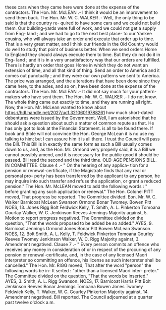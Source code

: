 these cars when they came here were done at the expense of the contractors. The Hon. Mr. McLEAN .- I think it would be an improvement to send them back. The Hon. Mr. W. C. WALKER .- Well, the only thing to be said is that the country re- quired to have some cars and we could not build them. Our building-yards were full of work, and we could not get a supply from Eng- land ; and we had to go to the next best place- to our Yankee cousins, who will always take an order and execute that order up to time. That is a very great matter, and I think our friends in the Old Country would do well to study that point of business better. When we send orders Home to England they should always execute them to time. But they do not do it in Eng- land ; and it is in a very unsatisfactory way that our orders are fulfilled. There is hardly an order that goes Home in which they do not want an extension of time, and all that kind of thing. Send an order to America and it comes out punctually ; and they were our own patterns we sent to America. The price was arranged, and the alterations that have been done since they came here, to the axles, and so on, have been done at the expense of the contractors. The Hon. Mr. McLEAN .- It did not say much for your pattern-makers who have sent them. The Hon. Mr. W. C. WALKER .- I do not know. The whole thing came out exactly to time, and they are running all right. Now, the Hon. Mr. McLean wanted to know about https://hdl.handle.net/2027/uc1.32106019788261 how much short-dated debentures were issued by the Government. Well, I am astonished that he should ask a question about such a matter of common repute as that. He has only got to look at the Financial Statement. is all to be found there. If book and Bible will not convince the Hon. George McLean it is no use my talking to him; but I can assure him it is all there. I trust the Council will pass the Bill. This Bill is in exactly the same form as such a Bill usually comes down to us, and, as the Hon. Mr. Ormond very properly said, it is a Bill we cannot possibly amend, and it is necessary for the public good it should be passed. Bill read the second and the third time. OLD-AGE PENSIONS BILL. IN COMMITTEE. Clause 4 .- " On the hearing of any applica- tion for a pension or renewal-certificate, if the Magistrate finds that any real or personal pro- perty has been transferred by the applicant to any person, he may inquire into such transfer and refuse the application, or grant a reduced pension." The Hon. Mr. McLEAN moved to add the following words : " before granting any such application or renewal." The Hon. Colonel PITT moved, That progress be reported. The Committee divided. Eon. Mr. W. C. Walker Barnicoat McLean Swanson Ormond Bonar Twomey. Bowen Pitt NOES, 13. Jones Rigg Bolt Feldwick Kelly, T. Smith, A. L. Pinkerton Tomoana Gourlay Walker, W. C. Jenkinson Reeves Jennings Majority against, 5. Motion to report progress negatived. The Committee divided on the question, "That the words proposed to be added be so added." AYES, 9. Barnicoat Jennings Ormond Jones Bonar Pitt Bowen McLean Swanson. NOES, 12. Bolt Smith, A. L. Kelly, T. Feldwick Pinkerton Tomoana Gourley Reeves Twomey Jenkinson Walker, W. C. Rigg Majority against, 3. Amendment negatived. Clause 7 .- " Every person commits an offence who receives any money in consideration of or in respect of the procuring of any pension or renewal-certificate, and, in the case of any licensed Maori interpreter so committing an offence, his license as such interpreter shall be cancelled." The Hon. Mr. RIGG moved, That after the word "person" the following words be in- It serted : "other than a licensed Maori inter- preter." The Committee divided on the question, "That the words be inserted." AYES, 3. Smith, A. L. Rigg Swanson. NOES, 17. Barnicoat Harris Pitt Bolt Jenkinson Reeves Bonar Jennings Tomoana Bowen Jones Twomey Feldwick Kelly, T. Walker, W. C. Gourley Pinkerton Majority against, 14. Amendment negatived. Bill reported. The Council adjourned at a quarter past twelve o'clock a.m. 